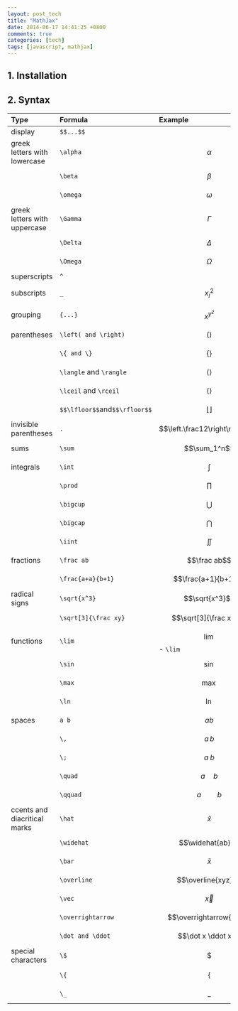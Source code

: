 ```yaml
---
layout: post_tech
title: "MathJax"
date: 2014-06-17 14:41:25 +0800
comments: true
categories: [tech]
tags: [javascript, mathjax]
---
```


## 1. Installation

## 2. Syntax

| Type                         | Formula                       | Example                        |
|:-----------------------------|:------------------------------|:-------------------------------|
| display                      | `$$...$$`                     |                                |
| greek letters with lowercase | `\alpha`                      | $$\alpha$$                     |
|                              | `\beta`                       | $$\beta$$                      |
|                              | `\omega`                      | $$\omega$$                     |
| greek letters with uppercase | `\Gamma`                      | $$\Gamma$$                     |
|                              | `\Delta`                      | $$\Delta$$                     |
|                              | `\Omega`                      | $$\Omega$$                     |
| superscripts                 | `^`                           |                                |
| subscripts                   | `_`                           | $$x_i^2$$                      |
| grouping                     | `{...}`                       | $$x^{y^z}$$                    |
| parentheses                  | `\left( and \right)`          | $$\left(\right)$$              |
|                              | `\{ and \}`                   | $$\{\}$$                       |
|                              | `\langle` and `\rangle`       | $$\langle\rangle$$             |
|                              | `\lceil` and `\rceil`         | $$\langle\rangle$$             |
|                              | `$$\lfloor$$`and`$$\rfloor$$` | $$\lfloor\rfloor$$             |
| invisible parentheses        | `.`                           | $$\left.\frac12\right\rbrace$$ |
| sums                         | `\sum`                        | $$\sum_1^n$$                   |
| integrals                    | `\int`                        | $$\int$$                       |
|                              | `\prod`                       | $$\prod$$                      |
|                              | `\bigcup`                     | $$\bigcup$$                    |
|                              | `\bigcap`                     | $$\bigcap$$                    |
|                              | `\iint`                       | $$\iint$$                      |
| fractions                    | `\frac ab`                    | $$\frac ab$$                   |
|                              | `\frac{a+a}{b+1}`             | $$\frac{a+1}{b+1}$$            |
| radical signs                | `\sqrt{x^3}`                  | $$\sqrt{x^3}$$                 |
|                              | `\sqrt[3]{\frac xy}`          | $$\sqrt[3]{\frac xy}$$         |
| functions                    | `\lim`                        | $$\lim$$ - `\lim`              |
|                              | `\sin`                        | $$\sin$$                       |
|                              | `\max`                        | $$\max$$                       |
|                              | `\ln`                         | $$\ln$$                        |
| spaces                       | `a b`                         | $$a b$$                        |
|                              | `\,`                          | $$a\,b$$                       |
|                              | `\;`                          | $$a\;b$$                       |
|                              | `\quad`                       | $$a\quad b$$                   |
|                              | `\qquad`                      | $$a\qquad b$$                  |
| ccents and diacritical marks | `\hat`                        | $$\hat x$$                     |
|                              | `\widehat`                    | $$\widehat{ab}$$               |
|                              | `\bar`                        | $$\bar x$$                     |
|                              | `\overline`                   | $$\overline{xyz}$$             |
|                              | `\vec`                        | $$\vec x$$                     |
|                              | `\overrightarrow`             | $$\overrightarrow{xy}$$        |
|                              | `\dot and \ddot`              | $$\dot x \ddot x$$             |
| special characters           | `\$`                          | $$\$$$                         |
|                              | `\{`                          | $$\{$$                         |
|                              | `\_`                          | $$\_$$                         |

